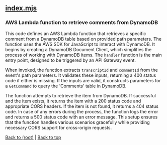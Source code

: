 ## [index.mjs](index.mjs)

### AWS Lambda function to retrieve comments from DynamoDB

This code defines an AWS Lambda function that retrieves a specific comment from a DynamoDB table based on provided path parameters. The function uses the AWS SDK for JavaScript to interact with DynamoDB. It begins by creating a DynamoDB Document Client, which simplifies the process of working with DynamoDB items. The `handler` function is the main entry point, designed to be triggered by an API Gateway event.

When invoked, the function extracts `transcriptId` and `commentId` from the event's path parameters. It validates these inputs, returning a 400 status code if either is missing. If the inputs are valid, it constructs parameters for a `GetCommand` to query the 'Comments' table in DynamoDB.

The function attempts to retrieve the item from DynamoDB. If successful and the item exists, it returns the item with a 200 status code and appropriate CORS headers. If the item is not found, it returns a 404 status code. In case of any errors during the process, the function logs the error and returns a 500 status code with an error message. This setup ensures that the function handles various scenarios gracefully while providing necessary CORS support for cross-origin requests.

[Back to (root)](#root) | [Back to top](#table-of-contents)

